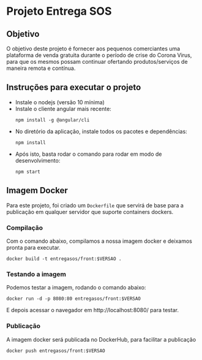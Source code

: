 # Projeto Entrega SOS

## Objetivo

O objetivo deste projeto é fornecer aos pequenos comerciantes uma plataforma de venda gratuita durante o período de crise do Corona Virus, para que os mesmos possam continuar ofertando produtos/serviços de maneira remota e contínua.

## Instruções para executar o projeto

* Instale o nodejs (versão 10 mínima)
* Instale o cliente angular mais recente:
  ```
  npm install -g @angular/cli
  ```
* No diretório da aplicação, instale todos os pacotes e dependências:
  ```
  npm install
  ```
* Após isto, basta rodar o comando para rodar em modo de desenvolvimento:
  ```
  npm start
  ```

## Imagem Docker
Para este projeto, foi criado um ```Dockerfile``` que servirá de base para a publicação em qualquer servidor que suporte containers dockers.

### Compilação
Com o comando abaixo, compilamos a nossa imagem docker e deixamos pronta para executar.
```
docker build -t entregasos/front:$VERSAO .
```

### Testando a imagem

Podemos testar a imagem, rodando o comando abaixo:
```
docker run -d -p 8080:80 entregasos/front:$VERSAO

```
E depois acessar o navegador em http://localhost:8080/ para testar.

### Publicação
A imagem docker será publicada no DockerHub, para facilitar a publicação
```
docker push entregasos/front:$VERSAO
```